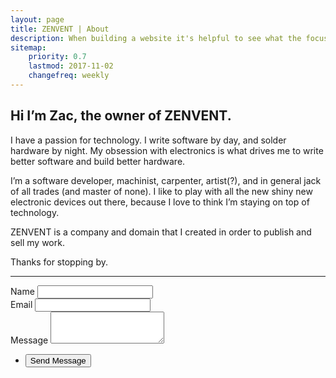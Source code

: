 ```yaml
---
layout: page
title: ZENVENT | About
description: When building a website it's helpful to see what the focus of your site is. This page is an example of how to show a website's focus.
sitemap:
    priority: 0.7
    lastmod: 2017-11-02
    changefreq: weekly
---
```

## Hi I’m Zac, the owner of ZENVENT.

I have a passion for technology. I write software by day, and solder hardware by night. My obsession with electronics is what drives me to write better software and build better hardware.

I’m a software developer, machinist, carpenter, artist(?), and in general jack of all trades (and master of none). I like to play with all the new shiny new electronic devices out there, because I love to think I’m staying on top of technology.

ZENVENT is a company and domain that I created in order to publish and sell my work.

Thanks for stopping by.

***

<!-- <section class="split contact">
<section>
    <h3>Email</h3>
    <p><a href="mailto:{{site.email}}">{{site.email}}</a></p>
</section>
<section>
    <h3>Social</h3>
    <ul class="icons alt">
    <li>
        <a href="https://www.youtube.com/user/zenvent/" class="icon fa-youtube" rel="nofollow">
        <span class="label">YouTube</span>
        </a>
    </li>
    <li>
        <a href="https://facebook.com/https://www.facebook.com/THEZENVENT/" class="icon fa-facebook" rel="nofollow">
        <span class="label">Facebook</span>
        </a>
    </li>
    <li>
        <a href="https://github.com/zenvent" class="icon fa-github" rel="nofollow">
        <span class="label">GitHub</span>
        </a>
    </li>
    <li>
        <a href="https://www.linkedin.com/in/zacrabtree/" class="icon fa-linkedin" rel="nofollow">
        <span class="label">LinkedIn</span>
        </a>
    </li>
    </ul>
</section>


*** -->


<section>
    <form method="POST" action="https://formspree.io/{{site.email}}">
        <div class="field">
        <label for="name">Name</label>
        <input type="text" name="name" id="name" />
        </div>
        <div class="field">
        <label for="email">Email</label>
        <input type="text" name="email" id="email" />
        </div>
        <div class="field">
        <label for="message">Message</label>
        <textarea name="message" id="message" rows="3"></textarea>
        </div>
        <ul class="actions">
        <li><input type="submit" value="Send Message" /></li>
        </ul>
    </form>
</section>
